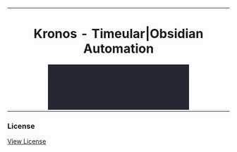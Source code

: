 <table align="center"><tr><td align="center" width="9999">
<h1>Kronos - Timeular|Obsidian Automation</h1>
<img src="resources/kronos.gif" align="center" alt="Project icon">
</td></tr></table>

<div align="center">

</div>

### License
[View License](LICENSE.md)

